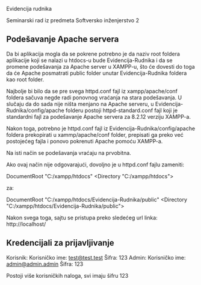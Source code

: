 Evidencija rudnika

Seminarski rad iz predmeta Softversko inženjerstvo 2

## Podešavanje Apache servera

Da bi aplikacija mogla da se pokrene potrebno je da naziv root foldera aplikacije koji se nalazi u htdocs-u bude Evidencija-Rudnika i da se promene podešavanja za Apache server u XAMPP-u, što će dovesti do toga da će Apache posmatrati public folder unutar Evidencija-Rudnika foldera kao root folder.

Najbolje bi bilo da se pre svega httpd.conf fajl iz xampp/apache/conf foldera sačuva negde radi ponovnog vraćanja na stara podešavanja. U slučaju da do sada nije ništa menjano na Apache serveru, u Evidencija-Rudnika/config/apache folderu postoji httpd-standard.conf fajl koji je standardni fajl za podešavanje Apache servera za 8.2.12 verziju XAMPP-a.

Nakon toga, potrebno je httpd.conf fajl iz Evidencija-Rudnika/config/apache foldera prekopirati u xammp/apache/conf folder, prepisati ga preko već postojećeg fajla i ponovo pokrenuti Apache pomoću XAMPP-a.

Na isti način se podešavanja vraćaju na prvobitna.

Ako ovaj način nije odgovarajući, dovoljno je u httpd.conf fajlu zameniti:

DocumentRoot "C:/xampp/htdocs"
<Directory "C:/xampp/htdocs">

za:

DocumentRoot "C:/xampp/htdocs/Evidencija-Rudnika/public"
<Directory "C:/xampp/htdocs/Evidencija-Rudnika/public">

Nakon svega toga, sajtu se pristupa preko sledećeg url linka: http://localhost/

## Kredencijali za prijavljivanje

Korisnik:
Korisničko ime: test@test.test
Šifra: 123
Admin:
Korisničko ime: admin@admin.admin
Šifra: 123

Postoji više korisničkih naloga, svi imaju šifru 123
